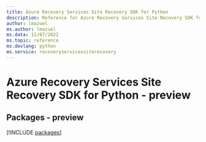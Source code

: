 ```yaml
---
title: Azure Recovery Services Site Recovery SDK for Python
description: Reference for Azure Recovery Services Site Recovery SDK for Python
author: lmazuel
ms.author: lmazuel
ms.data: 12/07/2022
ms.topic: reference
ms.devlang: python
ms.service: recoveryservicessiterecovery
---
```

# Azure Recovery Services Site Recovery SDK for Python - preview
## Packages - preview
[!INCLUDE [packages](recovery-services-site-recovery-index.md)]